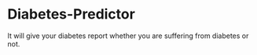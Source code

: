 # Diabetes-Predictor
It will give your diabetes report whether you are suffering from diabetes or not.
